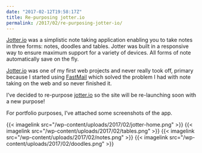 ```yaml
---
date: "2017-02-12T19:58:17Z"
title: Re-purposing jotter.io
permalink: /2017/02/re-purposing-jotter-io/
---
```

[Jotter.io](http://jotter.io) was a simplistic note taking application enabling you to take notes in three forms: notes, doodles and tables. Jotter was built in a responsive way to ensure maximum support for a variety of devices. All forms of note automatically save on the fly.

[Jotter.io](http://jotter.io) was one of my first web projects and never really took off, primary because I started using [FastMail](https://www.fastmail.com) which solved the problem I had with note taking on the web and so never finished it.

I&#8217;ve decided to re-purpose [jotter.io](http://jotter.io) so the site will be re-launching soon with a new purpose!

For portfolio purposes, I&#8217;ve attached some screenshots of the app.

{{< imagelink src="/wp-content/uploads/2017/02/jotter-home.png" >}}
{{< imagelink src="/wp-content/uploads/2017/02/tables.png"  >}}
{{< imagelink src="/wp-content/uploads/2017/02/notes.png" >}}
{{< imagelink src="/wp-content/uploads/2017/02/doodles.png" >}}